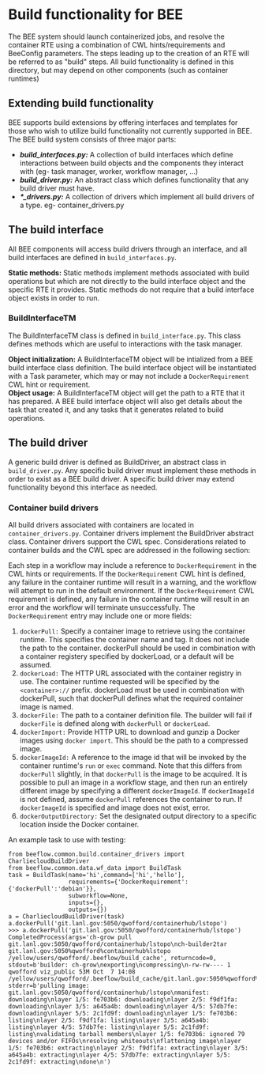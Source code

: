 # Build functionality for BEE

The BEE system should launch containerized jobs, and resolve the container RTE using a combination of CWL hints/requirements and BeeConfig parameters. The steps leading up to the creation of an RTE will be referred to as "build" steps. All build functionality is defined in this directory, but may depend on other components (such as container runtimes)

## Extending build functionality
BEE supports build extensions by offering interfaces and templates for those who wish to utilize build functionality not currently supported in BEE. The BEE build system consists of three major parts:  


* ***build_interfaces.py:*** A collection of build interfaces which define interactions between build objects and the components they interact with (eg- task manager, worker, workflow manager, ...)
* ***build_driver.py:*** An abstract class which defines functionality that any build driver must have.
* ***\*_drivers.py:***  A collection of drivers which implement all build drivers of a type. eg- container_drivers.py


## The build interface

All BEE components will access build drivers through an interface, and all build interfaces are defined in `build_interfaces.py`.

**Static methods:** Static methods implement methods associated with build operations but which are not directly to the build interface object and the specific RTE it provides. Static methods do not require that a build interface object exists in order to run.  

### BuildInterfaceTM
The BuildInterfaceTM class is defined in `build_interface.py`. This class defines methods which are useful to interactions with the task manager.

**Object initialization:** A BuildInterfaceTM object will be intialized from a BEE build interface class definition. The build interface object will be instantiated with a Task parameter, which may or may not include a `DockerRequirement` CWL hint or requirement.  
**Object usage:** A BuildInterfaceTM object will get the path to a RTE that it has prepared. A BEE build interface object will also get details about the task that created it, and any tasks that it generates related to build operations.  

## The build driver

A generic build driver is defined as BuildDriver, an abstract class in `build_driver.py`. Any specific build driver must implement these methods in order to exist as a BEE build driver. A specific build driver may extend functionality beyond this interface as needed.

### Container build drivers

All build drivers associated with containers are located in `container_drivers.py`. Container drivers implement the BuildDriver abstract class. Container drivers support the CWL spec. Considerations related to container builds and the CWL spec are addressed in the following section:

Each step in a workflow may include a reference to `DockerRequirement` in the CWL hints or requirements. If the `DockerRequirement` CWL hint is defined, any failure in the container runtime will result in a warning, and the workflow will attempt to run in the default environment. If the `DockerRequirement` CWL requirement is defined, any failure in the container runtime will result in an error and the workflow will terminate unsuccessfully. The `DockerRequirement` entry may include one or more fields:

1. `dockerPull:` Specify a container image to retrieve using the container runtime. This specifies the container name and tag. It does not include the path to the container. dockerPull should be used in combination with a container registery specified by dockerLoad, or a default will be assumed.
2. `dockerLoad:` The HTTP URL associated with the container registry in use. The container runtime requested will be specified by the `<container>://` prefix. dockerLoad must be used in combination with dockerPull, such that dockerPull defines what the required container image is named.
3. `dockerFile:` The path to a container definition file. The builder will fail if `dockerFile` is defined along with `dockerPull` or `dockerLoad`.
4. `dockerImport:` Provide HTTP URL to download and gunzip a Docker images using `docker import`. This should be the path to a compressed image. 
5. `dockerImageId:` A reference to the image id that will be invoked by the container runtime's `run` or `exec` command. Note that this differs from `dockerPull` slightly, in that `dockerPull` is the image to be acquired. It is possible to pull an image in a workflow stage, and then run an entirely different image by specifying a different `dockerImageId`. If `dockerImageId` is not defined, assume `dockerPull` references the container to run. If `dockerImageId` is specified and image does not exist, error.
6. `dockerOutputDirectory:` Set the designated output directory to a specific location inside the Docker container.


An example task to use with testing:

```
from beeflow.common.build.container_drivers import CharliecloudBuildDriver
from beeflow.common.data.wf_data import BuildTask
task = BuildTask(name='hi',command=['hi','hello'],
                 requirements={'DockerRequirement':{'dockerPull':'debian'}},
                 subworkflow=None,
                 inputs={},
                 outputs={})
a = CharliecloudBuildDriver(task)
a.dockerPull('git.lanl.gov:5050/qwofford/containerhub/lstopo')
>>> a.dockerPull('git.lanl.gov:5050/qwofford/containerhub/lstopo')
CompletedProcess(args='ch-grow pull git.lanl.gov:5050/qwofford/containerhub/lstopo\nch-builder2tar git.lanl.gov:5050%qwofford%containerhub%lstopo /yellow/users/qwofford/.beeflow/build_cache', returncode=0, stdout=b'builder: ch-grow\nexporting\ncompressing\n-rw-rw---- 1 qwofford viz_public 53M Oct  7 14:08 /yellow/users/qwofford/.beeflow/build_cache/git.lanl.gov:5050%qwofford%containerhub%lstopo.tar.gz\n', stderr=b'pulling image:   git.lanl.gov:5050/qwofford/containerhub/lstopo\nmanifest: downloading\nlayer 1/5: fe703b6: downloading\nlayer 2/5: f9df1fa: downloading\nlayer 3/5: a645a4b: downloading\nlayer 4/5: 57db7fe: downloading\nlayer 5/5: 2c1fd9f: downloading\nlayer 1/5: fe703b6: listing\nlayer 2/5: f9df1fa: listing\nlayer 3/5: a645a4b: listing\nlayer 4/5: 57db7fe: listing\nlayer 5/5: 2c1fd9f: listing\nvalidating tarball members\nlayer 1/5: fe703b6: ignored 79 devices and/or FIFOs\nresolving whiteouts\nflattening image\nlayer 1/5: fe703b6: extracting\nlayer 2/5: f9df1fa: extracting\nlayer 3/5: a645a4b: extracting\nlayer 4/5: 57db7fe: extracting\nlayer 5/5: 2c1fd9f: extracting\ndone\n')

```
